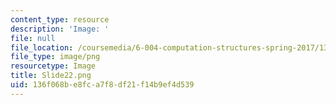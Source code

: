 ```yaml
---
content_type: resource
description: 'Image: '
file: null
file_location: /coursemedia/6-004-computation-structures-spring-2017/136f068be8fca7f8df21f14b9ef4d539_Slide22.png
file_type: image/png
resourcetype: Image
title: Slide22.png
uid: 136f068b-e8fc-a7f8-df21-f14b9ef4d539
---
```

